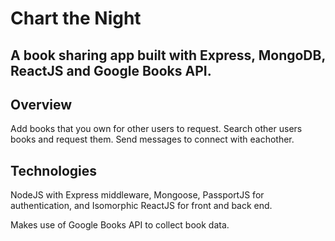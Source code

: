 # Chart the Night

## A book sharing app built with Express, MongoDB, ReactJS and Google Books API.

## Overview

Add books that you own for other users to request. Search other users books and request them. Send messages to connect with eachother.


## Technologies

NodeJS with Express middleware, Mongoose, PassportJS for authentication, and Isomorphic ReactJS for front and back end.

Makes use of Google Books API to collect book data.
